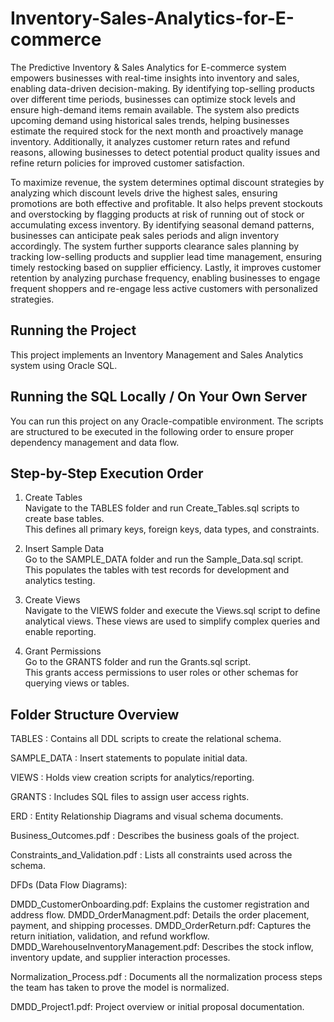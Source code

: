 # Inventory-Sales-Analytics-for-E-commerce 
The Predictive Inventory & Sales Analytics for E-commerce system empowers businesses with real-time insights into inventory and sales, enabling data-driven decision-making. By identifying top-selling products over different time periods, businesses can optimize stock levels and ensure high-demand items remain available. The system also predicts upcoming demand using historical sales trends, helping businesses estimate the required stock for the next month and proactively manage inventory. Additionally, it analyzes customer return rates and refund reasons, allowing businesses to detect potential product quality issues and refine return policies for improved customer satisfaction.

To maximize revenue, the system determines optimal discount strategies by analyzing which discount levels drive the highest sales, ensuring promotions are both effective and profitable. It also helps prevent stockouts and overstocking by flagging products at risk of running out of stock or accumulating excess inventory. By identifying seasonal demand patterns, businesses can anticipate peak sales periods and align inventory accordingly. The system further supports clearance sales planning by tracking low-selling products and supplier lead time management, ensuring timely restocking based on supplier efficiency. Lastly, it improves customer retention by analyzing purchase frequency, enabling businesses to engage frequent shoppers and re-engage less active customers with personalized strategies.


## Running the Project
This project implements an Inventory Management and Sales Analytics system using Oracle SQL.

## Running the SQL Locally / On Your Own Server
You can run this project on any Oracle-compatible environment. The scripts are structured to be executed in the following order to ensure proper dependency management and data flow.

## Step-by-Step Execution Order
1. Create Tables  
Navigate to the TABLES folder and run Create_Tables.sql scripts to create base tables.  
This defines all primary keys, foreign keys, data types, and constraints.

2. Insert Sample Data  
Go to the SAMPLE_DATA folder and run the Sample_Data.sql script.  
This populates the tables with test records for development and analytics testing.

3. Create Views  
Navigate to the VIEWS folder and execute the Views.sql script to define analytical views.
These views are used to simplify complex queries and enable reporting.

4. Grant Permissions  
Go to the GRANTS folder and run the Grants.sql script.  
This grants access permissions to user roles or other schemas for querying views or tables.

## Folder Structure Overview
TABLES : Contains all DDL scripts to create the relational schema.

SAMPLE_DATA : Insert statements to populate initial data.

VIEWS : Holds view creation scripts for analytics/reporting.

GRANTS : Includes SQL files to assign user access rights.

ERD : Entity Relationship Diagrams and visual schema documents.

Business_Outcomes.pdf : Describes the business goals of the project.

Constraints_and_Validation.pdf : Lists all constraints used across the schema.

DFDs (Data Flow Diagrams):

DMDD_CustomerOnboarding.pdf: Explains the customer registration and address flow.
DMDD_OrderManagment.pdf: Details the order placement, payment, and shipping processes.
DMDD_OrderReturn.pdf: Captures the return initiation, validation, and refund workflow.
DMDD_WarehouseInventoryManagement.pdf: Describes the stock inflow, inventory update, and supplier interaction processes.

Normalization_Process.pdf : Documents all the normalization process steps the team has taken to prove the model is normalized.

DMDD_Project1.pdf: Project overview or initial proposal documentation.


